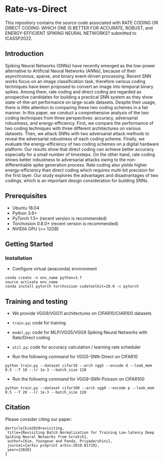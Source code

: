 # Rate-vs-Direct

This repository contains the source code associated with RATE CODING OR DIRECT CODING: WHICH ONE IS BETTER FOR ACCURATE, ROBUST, and ENERGY-EFFICIENT SPIKING NEURAL NETWORKS? submitted to ICASSP2022.


## Introduction

Spiking Neural Networks (SNNs) have recently emerged as the low-power alternative to Artificial Neural Networks (ANNs), because of their asynchronous, sparse, and binary event-driven processing. Recent SNN works focus on an image classification task, therefore various coding techniques have been proposed to convert an image into temporal binary spikes. Among them, rate coding and direct coding are regarded as  prospective candidates for building a practical SNN system as they show state-of-the-art performance on large-scale datasets. Despite their usage, there is little attention to comparing these two coding schemes in a fair manner. In this paper, we conduct a comprehensive analysis of the two  coding techniques from three perspectives: accuracy, adversarial robustness, and energy-efficiency. 
First, we compare the performance of two coding techniques with three different architectures on various datasets. Then, we attack SNNs with two adversarial attack methods to reveal the adversarial robustness of each coding scheme. Finally, we evaluate the energy-efficiency of two coding schemes on a digital hardware platform. Our results show that direct coding can achieve better accuracy especially for a small number of timesteps. On the other hand, rate coding shows better robustness to adversarial attacks owing to the non-differentiable spike generation process. Rate coding also yields higher energy-efficiency than direct coding which requires multi-bit precision for the first layer. Our study explores the advantages and disadvantages of two codings, which is an important design consideration for building SNNs.



## Prerequisites
* Ubuntu 18.04    
* Python 3.6+    
* PyTorch 1.5+ (recent version is recommended)     
* Torchvision 0.8.0+ (recent version is recommended)     
* NVIDIA GPU (>= 12GB)        

## Getting Started

### Installation
* Configure virtual (anaconda) environment
```
conda create -n env_name python=3.7
source activate env_name
conda install pytorch torchvision cudatoolkit=10.0 -c pytorch
```


## Training and testing

* We provide VGG9/VGG11 architectures on CIFAR10/CIAR100 datasets
* ```train.py```: code for training  
* ```model.py```: code for MLP/VGG5/VGG9 Spiking Neural Networks with Rate/Direct coding
* ```util.py```: code for accuracy calculation / learning rate scheduler

*  Run the following command for VGG5-SNN-Direct on CIFAR10

```
python train.py --dataset cifar10 --arch vgg5 --encode d --leak_mem 0.5 --T 10 --lr 1e-3 --batch_size 128
```

*  Run the following command for VGG9-SNN-Poisson on CIFAR100

```
python train.py --dataset cifar100 --arch vgg9 --encode p --leak_mem 0.5 --T 20 --lr 1e-3 --batch_size 128
```


## Citation
 
Please consider citing our paper:
 ```
 @article{kim2020revisiting,
  title={Revisiting Batch Normalization for Training Low-latency Deep Spiking Neural Networks from Scratch},
  author={Kim, Youngeun and Panda, Priyadarshini},
  journal={arXiv preprint arXiv:2010.01729},
  year={2020}
}
 ```
 
 

